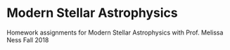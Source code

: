 # Modern Stellar Astrophysics

Homework assignments for Modern Stellar Astrophysics with Prof. Melissa Ness
Fall 2018
